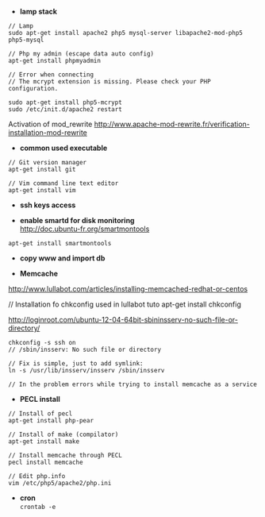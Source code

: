 * **lamp stack**

```
// Lamp    
sudo apt-get install apache2 php5 mysql-server libapache2-mod-php5 php5-mysql

// Php my admin (escape data auto config)   
apt-get install phpmyadmin

// Error when connecting 
// The mcrypt extension is missing. Please check your PHP configuration.

sudo apt-get install php5-mcrypt
sudo /etc/init.d/apache2 restart

```

Activation of mod_rewrite
http://www.apache-mod-rewrite.fr/verification-installation-mod-rewrite


* **common used executable**

```
// Git version manager
apt-get install git 

// Vim command line text editor
apt-get install vim 
```

* **ssh keys access**

* **enable smartd for disk monitoring**  
http://doc.ubuntu-fr.org/smartmontools   
```  
apt-get install smartmontools
```

* **copy www and import db**

* **Memcache**

http://www.lullabot.com/articles/installing-memcached-redhat-or-centos

// Installation fo chkconfig used in lullabot tuto
apt-get install chkconfig

http://loginroot.com/ubuntu-12-04-64bit-sbininsserv-no-such-file-or-directory/
```
chkconfig -s ssh on
// /sbin/insserv: No such file or directory

// Fix is simple, just to add symlink:
ln -s /usr/lib/insserv/insserv /sbin/insserv

// In the problem errors while trying to install memcache as a service
```

* **PECL install**   

```
// Install of pecl
apt-get install php-pear

// Install of make (compilator)
apt-get install make

// Install memcache through PECL
pecl install memcache

// Edit php.info 
vim /etc/php5/apache2/php.ini
```

* **cron**   
```crontab -e```